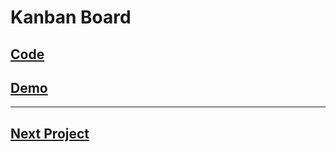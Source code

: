 # Kanban Board

## [Code](./Code/)

## [Demo](https://albonyan-board.netlify.app/)

---

## [Next Project](../Car-Agency/)